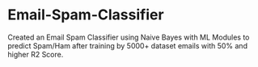 # Email-Spam-Classifier
Created an Email Spam Classifier using Naive Bayes with ML Modules to predict Spam/Ham after training by 5000+ dataset emails with 50% and higher R2 Score.
